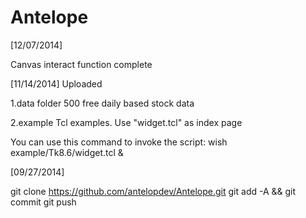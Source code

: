 Antelope
========

[12/07/2014]

Canvas interact function complete

[11/14/2014]
Uploaded

1.data folder
500 free daily based stock data 

2.example
Tcl examples. Use "widget.tcl" as index page

You can use this command to invoke the script:
wish example/Tk8.6/widget.tcl &

[09/27/2014]

git clone https://github.com/antelopdev/Antelope.git
git add -A && git commit
git push

